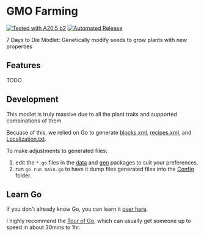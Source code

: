 # GMO Farming

[![Tested with A20.5 b2](https://img.shields.io/badge/A20.5%20b2-tested-blue.svg)](https://7daystodie.com/) [![Automated Release](https://github.com/jonathan-robertson/gmo-farming/actions/workflows/main.yml/badge.svg)](https://github.com/jonathan-robertson/gmo-farming/actions/workflows/main.yml)

7 Days to Die Modlet: Genetically modify seeds to grow plants with new properties

## Features

TODO

## Development

This modlet is truly massive due to all the plant traits and supported combinations of them.

Becuase of this, we relied on Go to generate [blocks.xml](./Config/blocks.xml), [recipes.xml](./Config/recipes.xml), and [Localization.txt](./Config/Localization.txt).

To make adjustments to generated files:

1. edit the `*.go` files in the [data](./data) and [gen](./gen) packages to suit your preferences.
2. run `go run main.go` to have it dump files generated files into the [Config](./Config) folder.

## Learn Go

If you don't already know Go, you can learn it [over here](https://go.dev/learn/).

I highly recommend the [Tour of Go](https://go.dev/tour/), which can usually get someone up to speed in about 30mins to 1hr.
